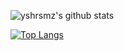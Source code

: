 ![yshrsmz's github stats](https://github-readme-stats.vercel.app/api?username=yshrsmz&show_icons=true)

[![Top Langs](https://github-readme-stats.vercel.app/api/top-langs/?username=yshrsmz&layout=compact)](https://github.com/anuraghazra/github-readme-stats)

<!--
**yshrsmz/yshrsmz** is a ✨ _special_ ✨ repository because its `README.md` (this file) appears on your GitHub profile.

Here are some ideas to get you started:

- 🔭 I’m currently working on ...
- 🌱 I’m currently learning ...
- 👯 I’m looking to collaborate on ...
- 🤔 I’m looking for help with ...
- 💬 Ask me about ...
- 📫 How to reach me: ...
- 😄 Pronouns: ...
- ⚡ Fun fact: ...
-->
